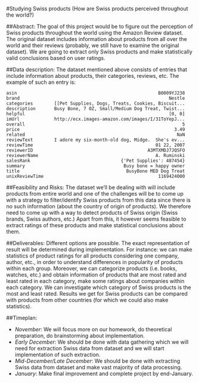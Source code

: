 #Studying Swiss products (How are Swiss products perceived throughout the world?)

##Abstract:
The goal of this project would be to figure out the perception of Swiss products throughout the world using the Amazon Review dataset. The original dataset includes information about products from all over the world and their reviews (probably, we still have to examine the original dataset). We are going to extract only Swiss products and make statistically valid conclusions based on user ratings.

##Data description: 
The dataset mentioned above consists of entries that include information about products, their categories, reviews, etc. The example of such an entry is:
```
asin                                                     B0009YJ238
brand                                                        Nestle
categories        [[Pet Supplies, Dogs, Treats, Cookies, Biscuit...
description       Busy Bone, 7 OZ, Small/Medium Dog Treat, Twist...
helpful                                                      [0, 0]
imUrl             http://ecx.images-amazon.com/images/I/31ToYepJ...
overall                                                           5
price                                                          3.49
related                                                         NaN
reviewText        I adore my six-month-old dog, Midge.  She's ev...
reviewTime                                              01 22, 2007
reviewerID                                           A3MTXMDJ7JQSFO
reviewerName                                            A. Ruminski
salesRank                                  {'Pet Supplies': 487454}
summary                                     Busy bone = happy owner
title                                        BusyBone MED Dog Treat
unixReviewTime                                           1169424000
```

##Feasibility and Risks: 
The dataset we’ll be dealing with will include products from entire world and one of the challenges will be to come up with a strategy to filter/identify Swiss products from this data since there is no such information (about the country of origin of products). We therefore need to come up with a way to detect products of Swiss origin (Swiss brands, Swiss authors, etc.) Apart from this, it however seems feasible to extract ratings of these products and make statistical conclusions about them.

##Deliverables: 
Different options are possible. The exact representation of result will be determined during implementation. For instance: we can make statistics of product ratings for all products considering one company, author, etc., in order to understand differences in popularity of products within each group. Moreover, we can categorize products (i.e. books, watches, etc.) and obtain information of products that are most rated and least rated in each category, make some ratings about companies within each category. We can investigate which category of Swiss products is the most and least rated. Results we get for Swiss products can be compared with products from other countries (for which we could also make statistics). 

##Timeplan:
* *November*: We will focus more on our homework, do theoretical preparation, do brainstorming about implementation. 
* *Early December*: We should be done with data gathering which we will need for extraction Swiss data from dataset and we will start implementation of such extraction.
* *Mid-December/Late December*: We should be done with extracting Swiss data from dataset and make vast majority of data processing.
* *January*: Make final improvement and complete project by end-January.
